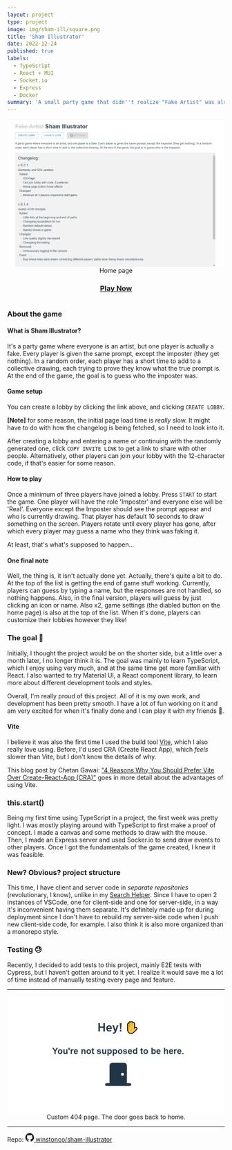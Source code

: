 ```yaml
---
layout: project
type: project
image: img/sham-ill/square.png
title: 'Sham Illustrator'
date: 2022-12-24
published: true
labels:
  - TypeScript
  - React + MUI
  - Socket.io
  - Express
  - Docker
summary: 'A small party game that didn''t realize "Fake Artist" was already taken.'
---
```


<div style='display:flex;flex-direction:column;align-items:center'>
  <img class='img-fluid' src='../img/sham-ill/home.png'>
  Home page
  <h3><a href="https://sham-illustrator.onrender.com/" target="_blank" style='text-decoration:underline'>Play Now</a></h3>
</div>

### About the game

#### What is Sham Illustrator?

It's a party game where everyone is an artist, but one player is actually a fake. Every player is given the same prompt, except the imposter (they get nothing). In a random order, each player has a short time to add to a collective drawing, each trying to prove they know what the true prompt is. At the end of the game, the goal is to guess who the imposter was.

#### Game setup

You can create a lobby by clicking the link above, and clicking `CREATE LOBBY`.

**[Note]** for some reason, the initial page load time is _really_ slow. It might have to do with how the changelog is being fetched, so I need to look into it.

After creating a lobby and entering a name or continuing with the randomly generated one, click `COPY INVITE LINK` to get a link to share with other people. Alternatively, other players can join your lobby with the 12-character code, if that's easier for some reason.

#### How to play

Once a minimum of three players have joined a lobby. Press `START` to start the game. One player will have the role 'Imposter' and everyone else will be 'Real'. Everyone except the Imposter should see the prompt appear and who is currently drawing. That player has default 10 seconds to draw something on the screen. Players rotate until every player has gone, after which every player may guess a name who they think was faking it.

At least, that's what's supposed to happen...

#### One final note

Well, the thing is, it isn't actually done yet. Actually, there's quite a bit to do. At the top of the list is getting the end of game stuff working. Currently, players can guess by typing a name, but the responses are not handled, so nothing happens. Also, in the final version, players will guess by just clicking an icon or name. Also x2, game settings (the diabled button on the home page) is also at the top of the list. When it's done, players can customize their lobbies however they like!

### The goal 🏁

Initially, I thought the project would be on the shorter side, but a little over a month later, I no longer think it is. The goal was mainly to learn TypeScript, which I enjoy using very much, and at the same time get more familiar with React. I also wanted to try Material UI, a React component library, to learn more about different development tools and styles.

Overall, I'm really proud of this project. All of it is my own work, and development has been pretty smooth. I have a lot of fun working on it and am very excited for when it's finally done and I can play it with my friends 🙂.

#### Vite

I believe it was also the first time I used the build tool [Vite](https://vitejs.dev/), which I also really love using. Before, I'd used CRA (Create React App), which _feels_ slower than Vite, but I don't know the details of why.

This blog post by Chetan Gawai: ["4 Reasons Why You Should Prefer Vite Over Create-React-App (CRA)"](https://semaphoreci.com/blog/vite#:~:text=Unlike%20a%20CRA%20or%20bundler,large%20component%20libraries%20like%20mui) goes in more detail about the advantages of using Vite.

### this.start()

Being my first time using TypeScript in a project, the first week was pretty light. I was mostly playing around with TypeScript to first make a proof of concept. I made a canvas and some methods to draw with the mouse. Then, I made an Express server and used Socker.io to send draw events to other players. Once I got the fundamentals of the game created, I knew it was feasible.

### New? Obvious? project structure

This time, I have client and server code in _separate repositories_ (revolutionary, I know), unlike in my [Search Helper](/314-techfolio/projects/search-helper.html). Since I have to open 2 instances of VSCode, one for client-side and one for server-side, in a way it's inconvenient having them separate. It's definitely made up for during deployment since I don't have to rebuild my server-side code when I push new client-side code, for example. I also think it is also more organized than a monorepo style.

### Testing 😓

Recently, I decided to add tests to this project, mainly E2E tests with Cypress, but I haven't gotten around to it yet. I realize it would save me a lot of time instead of manually testing every page and feature.

---

<div style='display:flex;flex-direction:column;align-items:center'>
  <img class='img-fluid' src='../img/sham-ill/404.png'>
  Custom 404 page. The door goes back to home.
</div>

---

Repo: <a href="https://github.com/winstonco/sham-illustrator"><svg xmlns="http://www.w3.org/2000/svg" width="20" height="20" fill="currentColor" class="bi bi-github mx-1" viewBox="0 0 16 16"><path d="M8 0C3.58 0 0 3.58 0 8c0 3.54 2.29 6.53 5.47 7.59.4.07.55-.17.55-.38 0-.19-.01-.82-.01-1.49-2.01.37-2.53-.49-2.69-.94-.09-.23-.48-.94-.82-1.13-.28-.15-.68-.52-.01-.53.63-.01 1.08.58 1.23.82.72 1.21 1.87.87 2.33.66.07-.52.28-.87.51-1.07-1.78-.2-3.64-.89-3.64-3.95 0-.87.31-1.59.82-2.15-.08-.2-.36-1.02.08-2.12 0 0 .67-.21 2.2.82.64-.18 1.32-.27 2-.27.68 0 1.36.09 2 .27 1.53-1.04 2.2-.82 2.2-.82.44 1.1.16 1.92.08 2.12.51.56.82 1.27.82 2.15 0 3.07-1.87 3.75-3.65 3.95.29.25.54.73.54 1.48 0 1.07-.01 1.93-.01 2.2 0 .21.15.46.55.38A8.012 8.012 0 0 0 16 8c0-4.42-3.58-8-8-8z"></path></svg> winstonco/sham-illustrator </a>
